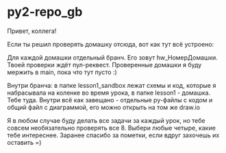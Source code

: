 # py2-repo_gb
Привет, коллега!

Если ты решил проверять домашку отсюда, вот как тут всё устроено:

Для каждой домашки отдельный бранч. Его зовут hw_НомерДомашки. Твоей проверки ждёт пул-реквест. Проверенные домашки я буду мержить в main, пока что тут пусто :)

Внутри бранча: в папке lesson1_sandbox лежат схемы и код, которые я набрасывала на коленке во время урока, в папке lesson1 - домашка. Тебе туда. Внутри всё как завещано - отдельные py-файлы с кодом и общий файл с диаграммой, его можно открыть на том же draw.io 

Я в любом случае буду делать все задачи за каждый урок, но тебе совсем необязательно проверять все 8. Выбери любые четыре, какие тебе интереснее. Заранее спасибо за пометки, если вдруг захочешь их оставить =) 
